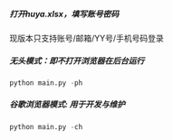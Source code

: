 ##### 打开huya.xlsx，填写账号密码
现版本只支持账号/邮箱/YY号/手机号码登录

##### 无头模式：即不打开浏览器在后台运行
```python
python main.py -ph
```

##### 谷歌浏览器模式: 用于开发与维护
```python
python main.py -ch
```
